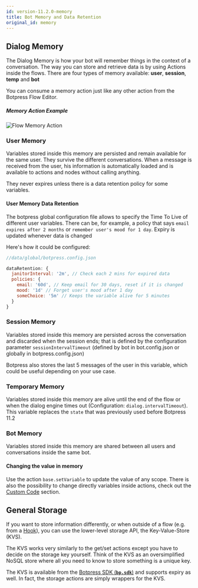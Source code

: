 ```yaml
---
id: version-11.2.0-memory
title: Bot Memory and Data Retention
original_id: memory
---
```


## Dialog Memory

The Dialog Memory is how your bot will remember things in the context of a conversation. The way you can store and retrieve data is by using Actions inside the flows. There are four types of memory available: **user**, **session**, **temp** and **bot**

You can consume a memory action just like any other action from the Botpress Flow Editor.

##### Memory Action Example

![Flow Memory Action](assets/flow-memory-action.png)

### User Memory

Variables stored inside this memory are persisted and remain available for the same user. They survive the different conversations. When a message is received from the user, his information is automatically loaded and is available to actions and nodes without calling anything.

They never expires unless there is a data retention policy for some variables.

#### User Memory Data Retention

The botpress global configuration file allows to specify the Time To Live of different user variables. There can be, for example, a policy that says `email expires after 2 months` or `remember user's mood for 1 day`. Expiry is updated whenever data is changed

Here's how it could be configured:

```js
//data/global/botpress.config.json

dataRetention: {
  janitorInterval: '2m', // Check each 2 mins for expired data
  policies: {
    email: '60d', // Keep email for 30 days, reset if it is changed
    mood: '1d' // Forget user's mood after 1 day
    someChoice: '5m' // Keeps the variable alive for 5 minutes
  }
}
```

### Session Memory

Variables stored inside this memory are persisted across the conversation and discarded when the session ends; that is defined by the configuration parameter `sessionIntervalTimeout` (defined by bot in bot.config.json or globally in botpress.config.json)

Botpress also stores the last 5 messages of the user in this variable, which could be useful depending on your use case.

### Temporary Memory

Variables stored inside this memory are alive until the end of the flow or when the dialog engine times out (Configuration: `dialog.intervalTimeout`). This variable replaces the `state` that was previously used before Botpress 11.2

### Bot Memory

Variables stored inside this memory are shared between all users and conversations inside the same bot.

#### Changing the value in memory

Use the action `base.setVariable` to update the value of any scope. There is also the possibility to change directly variables inside actions, check out the [Custom Code](/docs/build/code#actions) section.

## General Storage

If you want to store information differently, or when outside of a flow (e.g. from a [Hook](/docs/build/code#hooks)), you can use the lower-level storage API, the Key-Value-Store (KVS).

The KVS works very similarly to the get/set actions except you have to decide on the storage key yourself. Think of the KVS as an oversimplified NoSQL store where all you need to know to store something is a unique key.

The KVS is available from the [Botpress SDK (**`bp.sdk`**)](https://botpress.io/reference/modules/_botpress_sdk_.kvs.html) and supports expiry as well. In fact, the storage actions are simply wrappers for the KVS.
